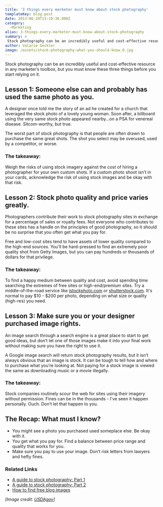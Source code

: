 ```yaml
---
title: '3 things every marketer must know about stock photography'
templateKey: blog-post
date: 2013-06-20T13:19:30.000Z
category: 
  -Marketing
alias: 3-things-every-marketer-must-know-about-stock-photography
summary: > 
 Stock photography can be an incredibly useful and cost-effective resource in any marketer’s toolbox, but you must know these three things before you start relying on it.
author: Valarie Geckler
image: /assets/stock-photography-what-you-should-know_0.jpg
---
```


Stock photography can be an incredibly useful and cost-effective resource in any marketer’s toolbox, but you must know these three things before you start relying on it.

Lesson 1: Someone else can and probably has used the same photo as you.
-----------------------------------------------------------------------

A designer once told me the story of an ad he created for a church that leveraged the stock photo of a lovely young woman. Soon after, a billboard using the very same stock photo appeared nearby...on a PSA for venereal disease. Sitcom-worthy, but true.

The worst part of stock photography is that people are often drawn to purchase the same great shots. The shot you select may be overused, used by a competitor, or worse.

### The takeaway:

Weigh the risks of using stock imagery against the cost of hiring a photographer for your own custom shots. If a custom photo shoot isn’t in your cards, acknowledge the risk of using stock images and be okay with that risk.

Lesson 2: Stock photo quality and price varies greatly.
-------------------------------------------------------

Photographers contribute their work to stock photography sites in exchange for a percentage of sales or royalty fees. Not everyone who contributes to these sites has a handle on the principles of good photography, so it should be no surprise that you often get what you pay for.

Free and low-cost sites tend to have assets of lower quality compared to the high-end sources. You’ll be hard-pressed to find an extremely poor quality shot from Getty Images, but you can pay hundreds or thousands of dollars for that privilege.

### The takeaway:

To find a happy medium between quality and cost, avoid spending time searching the extremes of free sites or high-end/premium sites. Try a middle-of-the-road service like [istockphoto.com](http://www.istockphoto.com/) or [shutterstock.com](http://www.shutterstock.com/). It's normal to pay $10 - $200 per photo, depending on what size or quality (high-res) you need.

Lesson 3: Make sure you or your designer purchased image rights.
----------------------------------------------------------------

An image search through a search engine is a great place to start to get good ideas, but don’t let one of those images make it into your final work without making sure you have the right to use it.

A Google image search will return stock photography results, but it isn’t always obvious that an image is stock. It can be tough to tell how and where to purchase what you’re looking at. Not paying for a stock image is viewed the same as downloading music or a movie illegally.

### The takeaway:

Stock companies routinely scour the web for sites using their imagery without permission. Fines can be in the thousands - I've seen it happen personally. Ouch. Don’t let that happen to you.

The Recap: What must I know?
----------------------------

*   You might see a photo you purchased used someplace else. Be okay with it.
*   You get what you pay for. Find a balance between price range and quality that works for you.
*   Make sure you pay to use your image. Don’t risk letters from lawyers and hefty fines.

### Related Links

*   [A guide to stock photography: Part 1](/insights/guide-stock-photography-part-1)
*   [A guide to stock photography: Part 2](/insights/guide-stock-photography-part-2)
*   [How to find free blog images](/insights/how-find-free-blog-images)

_\[Image credit: [USDAgov](http://www.flickr.com/photos/usdagov/5468532604/)\]_